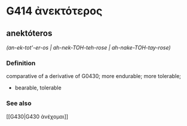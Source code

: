 # G414 ἀνεκτότερος

## anektóteros

_(an-ek-tot'-er-os | ah-nek-TOH-teh-rose | ah-nake-TOH-tay-rose)_

### Definition

comparative of a derivative of G0430; more endurable; more tolerable; 

- bearable, tolerable

### See also

[[G430|G430 ἀνέχομαι]]
